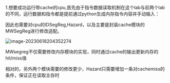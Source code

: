 1.想要成功运行带cache的cpu,首先由于指令数据读取机制在这个lab与前两个lab的不同，运行数据和指令都是提前通过python生成内存指令内容并手动输入：

 

因此也需要对cpu的IDSegReg,Hazard，以及主要是封装cache模块的MWSegReg进行修改适配。



![image-20230618204352274](C:\Users\许珂钒\AppData\Roaming\Typora\typora-user-images\image-20230618204352274.png)

MWsegreg不仅需要修改内存模块的实现，同时通过cache的输出更新内存的hit/miss值



相对的，另外两个模块需要的修改更少，Hazard只需要增加一条对cachemiss的条件，保证正在读取主存时